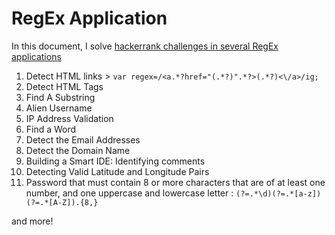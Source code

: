 # RegEx Application

In this document, I solve [hackerrank challenges in several RegEx applications](https://www.hackerrank.com/domains/regex/re-introduction)

1. Detect HTML links > `var regex=/<a.*?href="(.*?)".*?>(.*?)<\/a>/ig;`
2. Detect HTML Tags
3. Find A Substring
4. Alien Username
5. IP Address Validation
6. Find a Word
7. Detect the Email Addresses
8. Detect the Domain Name
9. Building a Smart IDE: Identifying comments
10. Detecting Valid Latitude and Longitude Pairs
11. Password that must contain 8 or more characters that are of at least one number, and one uppercase and lowercase letter : `(?=.*\d)(?=.*[a-z])(?=.*[A-Z]).{8,}`

and more!
